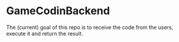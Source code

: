 # GameCodinBackend

The (current) goal of this repo is to receive the code from the users, execute it and return the result.
